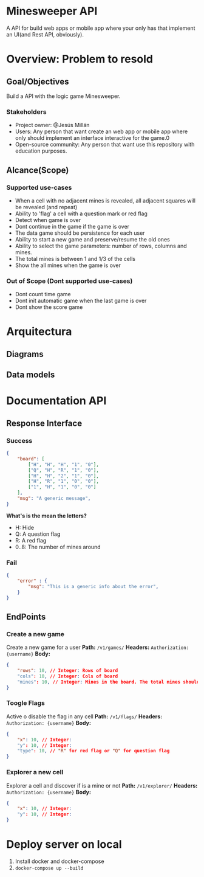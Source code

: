 # Minesweeper API

A API for build web apps or mobile app where your only has that implement an UI(and Rest API, obviously).

# Overview: Problem to resold

## Goal/Objectives

Build a API with the logic game Minesweeper.

### Stakeholders

- Project owner: @Jesús Millán
- Users: Any person that want create an web app or mobile app where only should implement an interface interactive for the game.0
- Open-source community: Any person that want use this repository with education purposes.

## Alcance(Scope)

### Supported use-cases

- When a cell with no adjacent mines is revealed, all adjacent squares will be revealed (and repeat)
- Ability to 'flag' a cell with a question mark or red flag
- Detect when game is over
- Dont continue in the game if the game is over
- The data game should be persistence for each user
- Ability to start a new game and preserve/resume the old ones
- Ability to select the game parameters: number of rows, columns and mines.
- The total mines is between 1 and 1/3 of the cells
- Show the all mines when the game is over

### Out of Scope (Dont supported use-cases)

- Dont count time game
- Dont init automatic game when the last game is over
- Dont show the score game

# Arquitectura

## Diagrams

<!-- # TODO: Create a diagrams sequence, uml, etc -->

## Data models

<!-- # TODO: Create a uml with data model -->

# Documentation API
<!-- # TODO: Implement OpenAPI -->
## Response Interface

### Success

```json
{
    "board": [
        ["H", "H", "H", "1", "0"],
        ["Q", "H", "R", "1", "0"],
        ["H", "H", "2", "1", "0"],
        ["H", "R", "1", "0", "0"],
        ["1", "H", "1", "0", "0"]
    ],
    "msg": "A generic message",
}
```

**What's is the mean the letters?**

- H: Hide
- Q: A question flag
- R: A red flag
- 0..8: The number of mines around

### Fail

```json
{
    "error" : {
        "msg": "This is a generic info about the error",
    }
}
```

## EndPoints

### Create a new game

Create a new game for a user
**Path:** `/v1/games/`
**Headers:** `Authorization: {username}`
**Body:**

```json
{
    "rows": 10, // Integer: Rows of board
    "cols": 10, // Integer: Cols of board
    "mines": 10, // Integer: Mines in the board. The total mines should be less that (1/3)*rows*cols
}
```

### Toogle Flags

Active o disable the flag in any cell
**Path:** `/v1/flags/`
**Headers:** `Authorization: {username}`
**Body:**

```json
{
    "x": 10, // Integer:
    "y": 10, // Integer:
    "type": 10, // "R" for red flag or "Q" for question flag
}
```

### Explorer a new cell

Explorer a cell and discover if is a mine or not
**Path:** `/v1/explorer/`
**Headers:** `Authorization: {username}`
**Body:**

```json
{
    "x": 10, // Integer:
    "y": 10, // Integer:
}
```

# Deploy server on local

1. Install docker and docker-compose
2. `docker-compose up --build`
